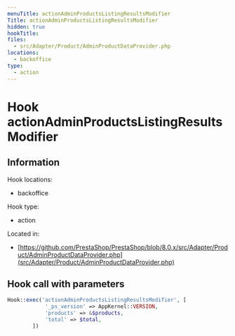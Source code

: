 ```yaml
---
menuTitle: actionAdminProductsListingResultsModifier
Title: actionAdminProductsListingResultsModifier
hidden: true
hookTitle: 
files:
  - src/Adapter/Product/AdminProductDataProvider.php
locations:
  - backoffice
type:
  - action
---
```


# Hook actionAdminProductsListingResultsModifier

## Information

Hook locations: 
  - backoffice

Hook type: 
  - action

Located in: 
  - [https://github.com/PrestaShop/PrestaShop/blob/8.0.x/src/Adapter/Product/AdminProductDataProvider.php](src/Adapter/Product/AdminProductDataProvider.php)

## Hook call with parameters

```php
Hook::exec('actionAdminProductsListingResultsModifier', [
            '_ps_version' => AppKernel::VERSION,
            'products' => &$products,
            'total' => $total,
        ])
```